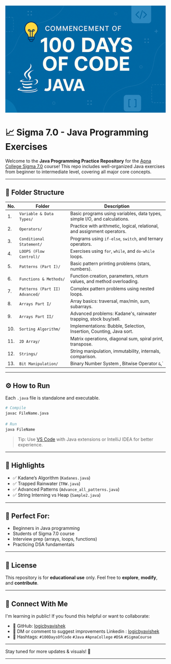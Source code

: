 ![Banner](https://raw.githubusercontent.com/logicbyavishek/Sigma-7.0/main/images/Banner.png)


# 📈 Sigma 7.0 - Java Programming Exercises

Welcome to the **Java Programming Practice Repository** for the [Apna College Sigma 7.0](https://www.apnacollege.in/) course!
This repo includes well-organized Java exercises from beginner to intermediate level, covering all major core concepts.

---

## 📂 Folder Structure

| No. | Folder                         | Description                                                               |
| --- | ------------------------------ | ------------------------------------------------------------------------- |
| 1.  | `Variable & Data Types/`       | Basic programs using variables, data types, simple I/O, and calculations. |
| 2.  | `Operators/`                   | Practice with arithmetic, logical, relational, and assignment operators.  |
| 3.  | `Conditional Statement/`       | Programs using `if-else`, `switch`, and ternary operators.                |
| 4.  | `LOOPS (Flow Control)/`        | Exercises using `for`, `while`, and `do-while` loops.                     |
| 5.  | `Patterns (Part I)/`           | Basic pattern printing problems (stars, numbers).                         |
| 6.  | `Functions & Methods/`         | Function creation, parameters, return values, and method overloading.     |
| 7.  | `Patterns (Part II) Advanced/` | Complex pattern problems using nested loops.                              |
| 8.  | `Arrays Part I/`               | Array basics: traversal, max/min, sum, subarrays.                         |
| 9.  | `Arrays Part II/`              | Advanced problems: Kadane's, rainwater trapping, stock buy/sell.          |
| 10. | `Sorting Algorithm/`           | Implementations: Bubble, Selection, Insertion, Counting, Java sort.       |
| 11. | `2D Array/`                    | Matrix operations, diagonal sum, spiral print, transpose.                 |
| 12. | `Strings/`                     | String manipulation, immutability, internals, comparison.                 |
| 13. | `Bit Manipulation/`            | Binary Number System , Bitwise Operator `&`,`|`,`^`,`~`,`<<`,`>>`         |
---

## ⚙️ How to Run

Each `.java` file is standalone and executable.

```bash
# Compile
javac FileName.java

# Run
java FileName
```

> Tip: Use [VS Code](https://code.visualstudio.com/) with Java extensions or IntelliJ IDEA for better experience.

---

## 🌟 Highlights

* ✅ Kadane’s Algorithm (`Kadanes.java`)
* ✅ Trapped Rainwater (`TRW.java`)
* ✅ Advanced Patterns (`Advance_all_patterns.java`)
* ✅ String Interning vs Heap (`Sample2.java`)

---

## 📅 Perfect For:

* Beginners in Java programming
* Students of Sigma 7.0 course
* Interview prep (arrays, loops, functions)
* Practicing DSA fundamentals

---

## 📍 License

This repository is for **educational use** only.
Feel free to **explore**, **modify**, and **contribute**.

---

## 🤝 Connect With Me

I'm learning in public! If you found this helpful or want to collaborate:

* 🔗 GitHub: [logicbyavishek](https://github.com/logicbyavishek)
* 💬 DM or comment to suggest improvements Linkedin : [logicbyavishek](https://www.linkedin.com/in/logicbyavishek)
* 🌟 Hashtags: `#100DaysOfCode` `#Java` `#ApnaCollege` `#DSA` `#SigmaCourse`

---

Stay tuned for more updates & visuals! 🚀

---
